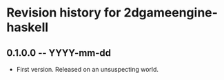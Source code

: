 # Revision history for 2dgameengine-haskell

## 0.1.0.0 -- YYYY-mm-dd

* First version. Released on an unsuspecting world.
